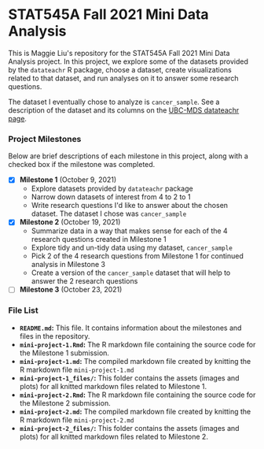 # STAT545A Fall 2021 Mini Data Analysis

This is Maggie Liu's repository for the STAT545A Fall 2021 Mini Data Analysis project. In this project, we explore some of the datasets provided by the `datateachr` R package, choose a dataset, create visualizations related to that dataset, and run analyses on it to answer some research questions.

The dataset I eventually chose to analyze is `cancer_sample`. See a description of the dataset and its columns on the [UBC-MDS datateachr page](https://rdrr.io/github/UBC-MDS/datateachr/man/cancer_sample.html).

### Project Milestones

Below are brief descriptions of each milestone in this project, along with a checked box if the milestone was completed.

- [x] **Milestone 1** (October 9, 2021)
  - Explore datasets provided by `datateachr` package
  - Narrow down datasets of interest from 4 to 2 to 1
  - Write research questions I'd like to answer about the chosen dataset. The dataset I chose was `cancer_sample`
- [x] **Milestone 2** (October 19, 2021)
  - Summarize data in a way that makes sense for each of the 4 research questions created in Milestone 1
  - Explore tidy and un-tidy data using my dataset, `cancer_sample`
  - Pick 2 of the 4 research questions from Milestone 1 for continued analysis in Milestone 3
  - Create a version of the `cancer_sample` dataset that will help to answer the 2 research questions
- [ ] **Milestone 3** (October 23, 2021)

### File List

- **`README.md`:** This file. It contains information about the milestones and files in the repository.
- **`mini-project-1.Rmd`:** The R markdown file containing the source code for the Milestone 1 submission.
- **`mini-project-1.md`:** The compiled markdown file created by knitting the R markdown file `mini-project-1.md`
- **`mini-project-1_files/`:** This folder contains the assets (images and plots) for all knitted markdown files related to Milestone 1.
- **`mini-project-2.Rmd`:** The R markdown file containing the source code for the Milestone 2 submission.
- **`mini-project-2.md`:** The compiled markdown file created by knitting the R markdown file `mini-project-2.md`
- **`mini-project-2_files/`:** This folder contains the assets (images and plots) for all knitted markdown files related to Milestone 2.
